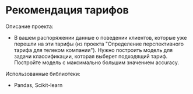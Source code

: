 # Рекомендация тарифов

Описание проекта:

  - В вашем распоряжении данные о поведении клиентов, которые уже перешли на эти тарифы (из проекта "Определение перспективного тарифа для телеком компании"). Нужно построить модель для задачи классификации, которая выберет подходящий тариф. Постройте модель с максимально большим значением accuracy.

Использованные библиотеки:
  - Pandas, Scikit-learn
